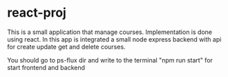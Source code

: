 # react-proj
This is a small application that manage courses.
Implementation is done using react. In this app is integrated a small node express backend with api for create update get and delete courses.

You should go to ps-flux dir and write to the terminal "npm run start" for start frontend and backend
